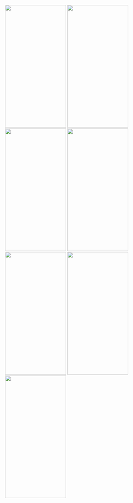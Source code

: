 <img src="https://github.com/devruhulamin/flutter-ecommerce-app/assets/142089324/87b58743-aa61-43e8-9596-8165e1f013c1" width="200" height="400">
<img src="https://github.com/devruhulamin/flutter-ecommerce-app/assets/142089324/9ce93edb-e832-43a1-9265-3ed86b89ca30" width="200" height="400">
<img src="https://github.com/devruhulamin/flutter-ecommerce-app/assets/142089324/d67b026a-f3b2-4759-950d-ebd27442f667" width="200" height="400">
<img src="https://github.com/devruhulamin/flutter-ecommerce-app/assets/142089324/0669879e-b1b2-469d-b710-ae16b77ee6d7" width="200" height="400">
<img src="https://github.com/devruhulamin/flutter-ecommerce-app/assets/142089324/99607955-dc84-4a0a-ac18-eba622deaafb" width="200" height="400">
<img src="https://github.com/devruhulamin/flutter-ecommerce-app/assets/142089324/c3f9fd40-c6df-4ec5-a24f-81f5056792a8" width="200" height="400">
<img src="https://github.com/devruhulamin/flutter-ecommerce-app/assets/142089324/4206a284-722f-42bf-86b7-41768a40320b" width="200" height="400">

